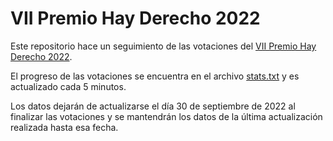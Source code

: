 # VII Premio Hay Derecho 2022
Este repositorio hace un seguimiento de las votaciones del [VII Premio Hay Derecho 2022](https://www.hayderecho.com/vii-premio-hay-derecho-candidaturas/).

El progreso de las votaciones se encuentra en el archivo [stats.txt](./stats.txt) y es actualizado cada 5 minutos.

Los datos dejarán de actualizarse el día 30 de septiembre de 2022 al finalizar las votaciones y se mantendrán los datos de la última actualización realizada hasta esa fecha.
